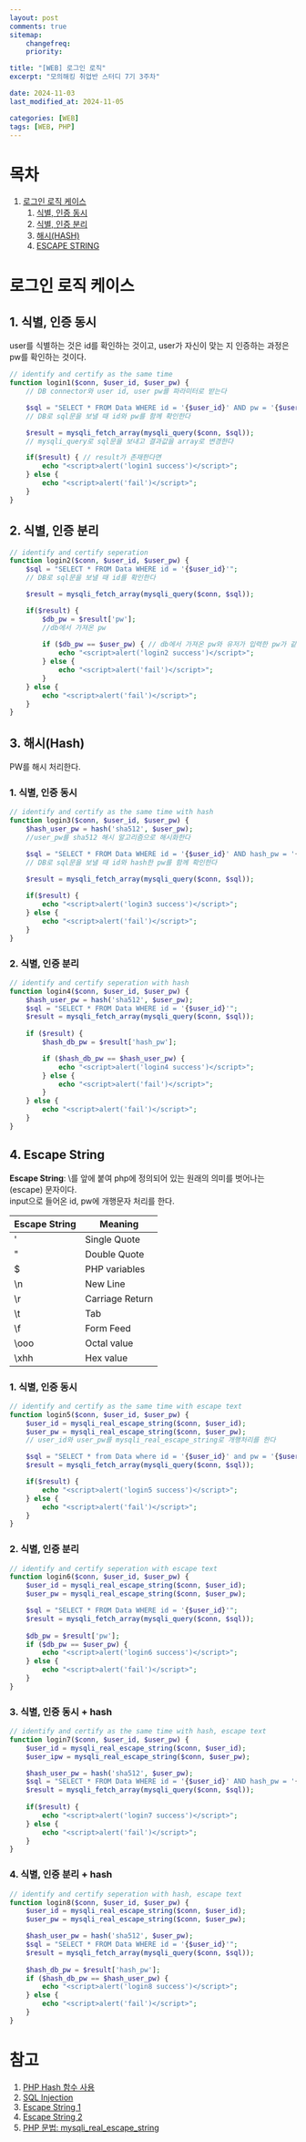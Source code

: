 ```yaml
---
layout: post
comments: true
sitemap:
    changefreq:
    priority:

title: "[WEB] 로그인 로직"
excerpt: "모의해킹 취업반 스터디 7기 3주차"

date: 2024-11-03
last_modified_at: 2024-11-05

categories: [WEB]
tags: [WEB, PHP]
---
```


# 목차
1. [로그인 로직 케이스](#로그인-로직-케이스)
    1. [식별, 인증 동시](#1-식별-인증-동시)
    1. [식별, 인증 분리](#2-식별-인증-분리)
    1. [해시(HASH)](#3-해시hash)
    1. [ESCAPE STRING](#4-escape-string)
<!-- 1. [5. PREPARED](#5-prepared) -->

# 로그인 로직 케이스
## 1. 식별, 인증 동시
user를 식별하는 것은 id를 확인하는 것이고, user가 자신이 맞는 지 인증하는 과정은 pw를 확인하는 것이다.

```php
// identify and certify as the same time
function login1($conn, $user_id, $user_pw) {
    // DB connector와 user id, user pw를 파라미터로 받는다

    $sql = "SELECT * FROM Data WHERE id = '{$user_id}' AND pw = '{$user_pw}'";
    // DB로 sql문을 보낼 때 id와 pw를 함께 확인한다

    $result = mysqli_fetch_array(mysqli_query($conn, $sql));
    // mysqli_query로 sql문을 보내고 결과값을 array로 변경한다

    if($result) { // result가 존재한다면
        echo "<script>alert('login1 success')</script>";
    } else {
        echo "<script>alert('fail')</script>";
    }
}
```

## 2. 식별, 인증 분리

``` php
// identify and certify seperation
function login2($conn, $user_id, $user_pw) {
    $sql = "SELECT * FROM Data WHERE id = '{$user_id}'";
    // DB로 sql문을 보낼 때 id를 확인한다

    $result = mysqli_fetch_array(mysqli_query($conn, $sql));

    if($result) {
        $db_pw = $result['pw'];
        //db에서 가져온 pw
    
        if ($db_pw == $user_pw) { // db에서 가져온 pw와 유저가 입력한 pw가 같다면
            echo "<script>alert('login2 success')</script>";
        } else {
            echo "<script>alert('fail')</script>";
        }
    } else {
        echo "<script>alert('fail')</script>";
    }
}
```

## 3. 해시(Hash)
PW를 해시 처리한다.

### 1. 식별, 인증 동시

```php
// identify and certify as the same time with hash
function login3($conn, $user_id, $user_pw) {
    $hash_user_pw = hash('sha512', $user_pw);
    //user_pw를 sha512 해시 알고리즘으로 해시화한다

    $sql = "SELECT * FROM Data WHERE id = '{$user_id}' AND hash_pw = '{$hash_user_pw}'";
    // DB로 sql문을 보낼 때 id와 hash한 pw를 함께 확인한다

    $result = mysqli_fetch_array(mysqli_query($conn, $sql));
    
    if($result) {
        echo "<script>alert('login3 success')</script>";
    } else {
        echo "<script>alert('fail')</script>";
    }
}
```

### 2. 식별, 인증 분리

```php
// identify and certify seperation with hash
function login4($conn, $user_id, $user_pw) {
    $hash_user_pw = hash('sha512', $user_pw);
    $sql = "SELECT * FROM Data WHERE id = '{$user_id}'";
    $result = mysqli_fetch_array(mysqli_query($conn, $sql));
    
    if ($result) {
        $hash_db_pw = $result['hash_pw'];

        if ($hash_db_pw == $hash_user_pw) {
            echo "<script>alert('login4 success')</script>";
        } else {
            echo "<script>alert('fail')</script>";
        }
    } else {
        echo "<script>alert('fail')</script>";
    }
}
```

## 4. Escape String
**Escape String**: \를 앞에 붙여 php에 정의되어 있는 원래의 의미를 벗어나는(escape) 문자이다.  
input으로 들어온 id, pw에 개행문자 처리를 한다.  

| Escape String | Meaning |
| -- | -- |
| \' | Single Quote |
| \" | Double Quote |
| \$ | PHP variables |
| \n | New Line |
| \r | Carriage Return |
| \t | Tab |
| \f | Form Feed |
| \ooo | Octal value |
| \xhh | Hex value |
  
### 1. 식별, 인증 동시

``` php
// identify and certify as the same time with escape text
function login5($conn, $user_id, $user_pw) {
    $user_id = mysqli_real_escape_string($conn, $user_id);
    $user_pw = mysqli_real_escape_string($conn, $user_pw);
    // user_id와 user_pw를 mysqli_real_escape_string로 개행처리를 한다

    $sql = "SELECT * from Data where id = '{$user_id}' and pw = '{$user_pw}'";
    $result = mysqli_fetch_array(mysqli_query($conn, $sql));

    if($result) {
        echo "<script>alert('login5 success')</script>";
    } else {
        echo "<script>alert('fail')</script>";
    }
}
```

### 2. 식별, 인증 분리

```php
// identify and certify seperation with escape text
function login6($conn, $user_id, $user_pw) {
    $user_id = mysqli_real_escape_string($conn, $user_id);
    $user_pw = mysqli_real_escape_string($conn, $user_pw);

    $sql = "SELECT * FROM Data WHERE id = '{$user_id}'";
    $result = mysqli_fetch_array(mysqli_query($conn, $sql));
    
    $db_pw = $result['pw'];
    if ($db_pw == $user_pw) {
        echo "<script>alert('login6 success')</script>";
    } else {
        echo "<script>alert('fail')</script>";
    }
}
```

### 3. 식별, 인증 동시 + hash

```php
// identify and certify as the same time with hash, escape text
function login7($conn, $user_id, $user_pw) {
    $user_id = mysqli_real_escape_string($conn, $user_id);
    $user_ipw = mysqli_real_escape_string($conn, $user_pw);

    $hash_user_pw = hash('sha512', $user_pw);
    $sql = "SELECT * FROM Data WHERE id = '{$user_id}' AND hash_pw = '{$hash_user_pw}'";
    $result = mysqli_fetch_array(mysqli_query($conn, $sql));
    
    if($result) {
        echo "<script>alert('login7 success')</script>";
    } else {
        echo "<script>alert('fail')</script>";
    }
}
```

### 4. 식별, 인증 분리 + hash

```php
// identify and certify seperation with hash, escape text
function login8($conn, $user_id, $user_pw) {
    $user_id = mysqli_real_escape_string($conn, $user_id);
    $user_pw = mysqli_real_escape_string($conn, $user_pw);

    $hash_user_pw = hash('sha512', $user_pw);
    $sql = "SELECT * FROM Data WHERE id = '{$user_id}'";
    $result = mysqli_fetch_array(mysqli_query($conn, $sql));
    
    $hash_db_pw = $result['hash_pw'];
    if ($hash_db_pw == $hash_user_pw) {
        echo "<script>alert('login8 success')</script>";
    } else {
        echo "<script>alert('fail')</script>";
    }
}
```

<!-- ## 5. prepared -->

# 참고
1. [PHP Hash 함수 사용](https://blog.naver.com/crehacktive3/221146696692)
1. [SQL Injection](https://ko.wikipedia.org/wiki/SQL_%EC%82%BD%EC%9E%85)
1. [Escape String 1](https://www.w3schools.com/php/php_string_escape.asp)
1. [Escape String 2](https://m.blog.naver.com/jskorl/220544334899)
1. [PHP 문법: mysqli_real_escape_string](https://www.php.net/manual/en/mysqli.real-escape-string.php)